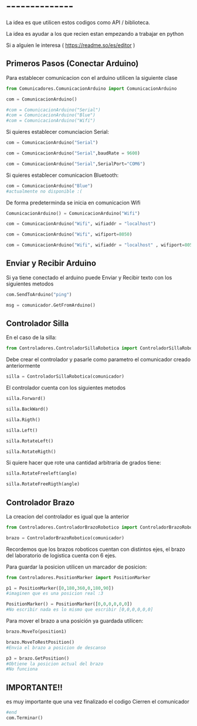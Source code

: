 
# --------------

La idea es que utilicen estos codigos como API / biblioteca.

La idea es ayudar a los que recien estan empezando a trabajar en python

Si a alguien le interesa ( https://readme.so/es/editor ) 





## Primeros Pasos (Conectar Arduino)

Para establecer comunicacion con el arduino utilicen la siguiente clase


```python
from Comunicadores.ComunicacionArduino import ComunicacionArduino

com = ComunicacionArduino()

#com = ComunicacionArduino("Serial")
#com = ComunicacionArduino("Blue")
#com = ComunicacionArduino("Wifi")
```

Si quieres establecer comunciacion Serial:

```python
com = ComunicacionArduino("Serial")

com = ComunicacionArduino("Serial",baudRate = 9600)

com = ComunicacionArduino("Serial",SerialPort="COM6")
```
Si quieres establecer comunicacion Bluetooth:

```python
com = ComunicacionArduino("Blue")
#actualmente no disponible :(
```

De forma predeterminda se inicia en comunicacion Wifi

```python
ComunicacionArduino() = ComunicacionArduino("Wifi")

com = ComunicacionArduino("Wifi", wifiaddr = "localhost")

com = ComunicacionArduino("Wifi", wifiport=8050)

com = ComunicacionArduino("Wifi", wifiaddr = "localhost" , wifiport=8050)
```

## Enviar y Recibir Arduino

Si ya tiene conectado el arduino puede Enviar y Recibir texto con los siguientes 
metodos

```python
com.SendToArduino("ping")

msg = comunicador.GetFromArduino()
```

## Controlador Silla

En el caso de la silla:

```python
from Controladores.ControladorSillaRobotica import ControladorSillaRobotica

```
Debe crear el controlador y pasarle como parametro el comunicador
creado anteriormente
```python
silla = ControladorSillaRobotica(comunicador)
```

El controlador cuenta con los siguientes metodos
```python
silla.Forward() 

silla.BackWard()

silla.Rigth()

silla.Left()

silla.RotateLeft()

silla.RotateRigth()

```
Si quiere hacer que rote una cantidad arbitraria de grados tiene:
```python
silla.RotateFreeleft(angle)

silla.RotateFreeRigth(angle)
```

## Controlador Brazo
La creacion del controlador es igual que la anterior
```python
from Controladores.ControladorBrazoRobotico import ControladorBrazoRobotico
```

```python
brazo = ControladorBrazoRobotico(comunicador)
```

Recordemos que los brazos roboticos cuentan con distintos ejes, el brazo
del laboratorio de logistica cuenta con 6 ejes.

Para guardar la posicion utilicen un marcador de posicion:
```python
from Controladores.PositionMarker import PositionMarker

p1 = PositionMarker([0,180,360,0,180,90])
#imaginen que es una posicion real :3

PositionMarker() = PositionMarker([0,0,0,0,0,0])
#No escribir nada es lo mismo que escribir [0,0,0,0,0,0]
```
Para mover el brazo a una posición ya guardada utilicen:

```python
brazo.MoveTo(position1)

brazo.MoveToRestPosition()
#Envia el brazo a posicion de descanso

p3 = brazo.GetPosition()
#Obtiene la posicion actual del brazo
#No funciona 
```
## IMPORTANTE!!
es muy importante que una vez finalizado el codigo Cierren el comunicador
```python
#end
com.Terminar()
```